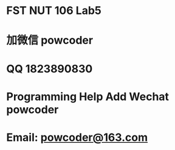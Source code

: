 # FST NUT 106 Lab5
# 加微信 powcoder

# QQ 1823890830

# Programming Help Add Wechat powcoder

# Email: powcoder@163.com

